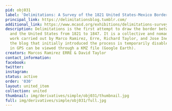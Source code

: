 ```yaml
---
pid: obj031
label: 'Delimitations: A Survey of the 1821 United States-Mexico Border'
principal_link: https://delimitationsblog.tumblr.com/
additional_link: https://www.mcasd.org/exhibitions/delimitations-survey-1821-united-states-mexico-border
description: Delimitations is the first attempt to draw the border between Mexico
  and the United States from 1821 to 1847. It is a collective and nomadic artistic-community
  work carried out by Marco Ramirez, Erre, Richard Taylor, and Jose Inerzia. Although
  the blog that initially introduced the process is temporarily disabled, the coordinates
  in GPS can be viewed through a KMZ file (Google Earth).
creators: Marcos Ramirez ERRE & David Taylor
contact_information: 
facebook: 
twitter: 
instagram: 
status: active
order: '030'
layout: united_item
collection: united
thumbnail: img/derivatives/simple/obj031/thumbnail.jpg
full: img/derivatives/simple/obj031/full.jpg
---
```

